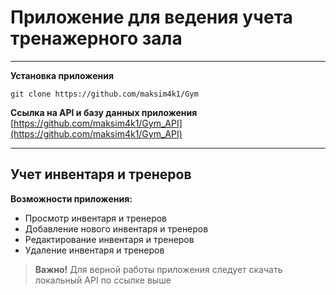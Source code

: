 # Приложение для ведения учета тренажерного зала

---
__Установка приложения__
```
git clone https://github.com/maksim4k1/Gym
```
__Ссылка на API и базу данных приложения__
[https://github.com/maksim4k1/Gym_API](https://github.com/maksim4k1/Gym_API)

---
## Учет инвентаря и тренеров
__Возможности приложения:__
* Просмотр инвентаря и тренеров
* Добавление нового инвентаря и тренеров
* Редактирование инвентаря и тренеров
* Удаление инвентаря и тренеров

>__Важно!__
Для верной работы приложения следует скачать локальный API по ссылке выше